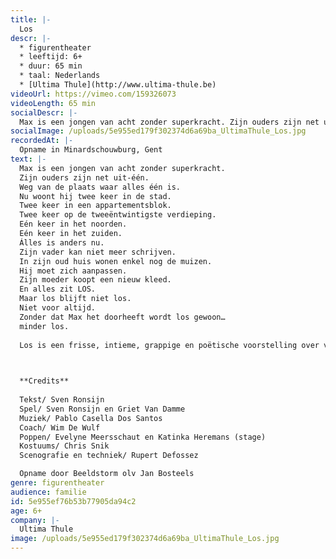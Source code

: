 ```yaml
---
title: |-
  Los
descr: |-
  * figurentheater
  * leeftijd: 6+
  * duur: 65 min
  * taal: Nederlands
  * [Ultima Thule](http://www.ultima-thule.be)‍
videoUrl: https://vimeo.com/159326073
videoLength: 65 min
socialDescr: |-
  Max is een jongen van acht zonder superkracht. Zijn ouders zijn net uit-één.Weg van de plaats waar alles één is. Nu woont hij twee keer in de stad. Twee keer in een appartementsblok. Twee keer op de tweeëntwintigste verdieping. Eén keer in het noorden. Eén keer in het zuiden. Álles is anders nu. Zijn vader kan niet meer schrijven. In zijn oud huis wonen enkel nog de muizen. Hij moet zich aanpassen. Zijn moeder koopt een nieuw kleed. En alles zit LOS.Maar los blijft niet los. Niet voor altijd. Zonder dat Max het doorheeft wordt los gewoon…minder los. Los is een frisse, intieme, grappige en poëtische voorstelling over vasthouden en loslaten. 
socialImage: /uploads/5e955ed179f302374d6a69ba_UltimaThule_Los.jpg
recordedAt: |-
  Opname in Minardschouwburg, Gent
text: |-
  Max is een jongen van acht zonder superkracht.
  Zijn ouders zijn net uit-één.
  Weg van de plaats waar alles één is.
  Nu woont hij twee keer in de stad.
  Twee keer in een appartementsblok.
  Twee keer op de tweeëntwintigste verdieping.
  Eén keer in het noorden.
  Eén keer in het zuiden.
  Álles is anders nu.
  Zijn vader kan niet meer schrijven.
  In zijn oud huis wonen enkel nog de muizen.
  Hij moet zich aanpassen.
  Zijn moeder koopt een nieuw kleed.
  En alles zit LOS.
  Maar los blijft niet los.
  Niet voor altijd.
  Zonder dat Max het doorheeft wordt los gewoon…
  minder los.
  
  Los is een frisse, intieme, grappige en poëtische voorstelling over vasthouden en loslaten.

  ‍

  **Credits**
  
  Tekst/ Sven Ronsijn
  Spel/ Sven Ronsijn en Griet Van Damme
  Muziek/ Pablo Casella Dos Santos
  Coach/ Wim De Wulf
  Poppen/ Evelyne Meersschaut en Katinka Heremans (stage)
  Kostuums/ Chris Snik
  Scenografie en techniek/ Rupert Defossez

  Opname door Beeldstorm olv Jan Bosteels
genre: figurentheater
audience: familie
id: 5e955ef76b53b77905da94c2
age: 6+
company: |-
  Ultima Thule
image: /uploads/5e955ed179f302374d6a69ba_UltimaThule_Los.jpg
---
```

